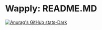 # Wapply: README.MD
[![Anurag's GitHub stats-Dark](https://github-readme-stats.vercel.app/api?username=Wapply&show_icons=true&theme=dark#gh-dark-mode-only)](https://github.com/anuraghazra/github-readme-stats#gh-dark-mode-only)
